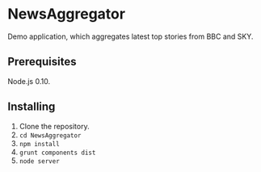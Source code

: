 NewsAggregator
===========================

Demo application, which aggregates latest top stories from BBC and SKY.

## Prerequisites

Node.js 0.10.

## Installing

1. Clone the repository.
2. `cd NewsAggregator`
3. `npm install`
4. `grunt components dist`
5. `node server`
